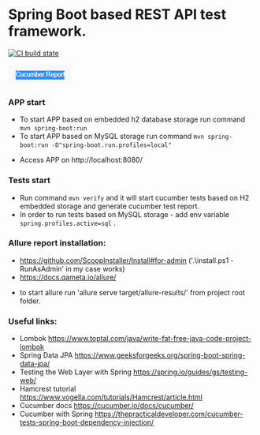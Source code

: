 # Spring Boot based REST API test framework.

[![CI build state](https://github.com/IvanAksionau/springBootRestAPI/actions/workflows/ci_settings.yml/badge.svg)](https://github.com/IvanAksionau/springBootRestAPI/actions/workflows/ci_settings.yml)

[![img_4.png](img_4.png)](https://ivanaksionau.github.io/springBootRestAPI/overview-features.html)

### APP start
- To start APP based on embedded h2 database storage run command ```mvn spring-boot:run```
- To start APP based on MySQL storage run command ```mvn spring-boot:run -D"spring-boot.run.profiles=local"```
* Access APP on http://localhost:8080/

### Tests start
* Run command ```mvn verify``` and it will start cucumber tests based on H2 embedded storage and generate cucumber test report.
* In order to run tests based on MySQL storage - add env variable ```spring.profiles.active=sql``` .

### Allure report installation:
* https://github.com/ScoopInstaller/Install#for-admin ('.\install.ps1 -RunAsAdmin' in my case works)
* https://docs.qameta.io/allure/
- to start allure run 'allure serve target/allure-results/' from project root folder.


### Useful links:
- Lombok https://www.toptal.com/java/write-fat-free-java-code-project-lombok
- Spring Data JPA https://www.geeksforgeeks.org/spring-boot-spring-data-jpa/
- Testing the Web Layer with Spring https://spring.io/guides/gs/testing-web/
- Hamcrest tutorial https://www.vogella.com/tutorials/Hamcrest/article.html
- Cucumber docs https://cucumber.io/docs/cucumber/
- Cucumber with Spring https://thepracticaldeveloper.com/cucumber-tests-spring-boot-dependency-injection/